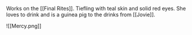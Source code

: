 Works on the [[Final Rites]]. Tiefling with teal skin and solid red eyes. She loves to drink and is a guinea pig to the drinks from [[Jovie]].

![[Mercy.png]]